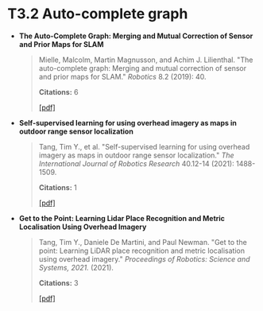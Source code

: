 # T3.2 Auto-complete graph

- **The Auto-Complete Graph: Merging and Mutual Correction of Sensor and Prior Maps for SLAM**

  > Mielle, Malcolm, Martin Magnusson, and Achim J. Lilienthal. "The auto-complete graph: Merging and mutual correction of sensor and prior maps for SLAM." *Robotics* 8.2 (2019): 40.
  >
  > **Citations:** 6
  >
  > [[pdf]](./robotics-08-00040.pdf)

- **Self-supervised learning for using overhead imagery as maps in outdoor range sensor localization**

  > Tang, Tim Y., et al. "Self-supervised learning for using overhead imagery as maps in outdoor range sensor localization." *The International Journal of Robotics Research* 40.12-14 (2021): 1488-1509.
  >
  > **Citations:** 1
  >
  > [[pdf]](./02783649211045736.pdf)

- **Get to the Point: Learning Lidar Place Recognition and Metric Localisation Using Overhead Imagery**

  > Tang, Tim Y., Daniele De Martini, and Paul Newman. "Get to the point: Learning LiDAR place recognition and metric localisation using overhead imagery." *Proceedings of Robotics: Science and Systems, 2021.* (2021).
  >
  > **Citations:** 3
  >
  > [[pdf]](./p003.pdf)